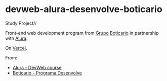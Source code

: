 # devweb-alura-desenvolve-boticario
Study Project//

Front-end web development program from [Grupo Boticario](https://www.grupoboticario.com.br/) in partnership with [Alura](https://www.alura.com.br).

On [Vercel](https://devweb-alura-desenvolve-boticario.vercel.app/index.html).

From:
- [Alura - DevWeb course](https://cursos.alura.com.br/corp/devweb-115525-p718161)
- [Boticario - Programa Desenvolve](https://desenvolve.grupoboticario.com.br/)
